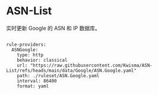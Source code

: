 
# ASN-List

实时更新 Google 的 ASN 和 IP 数据库。

<pre><code class="language-javascript">
rule-providers:
  ASNGoogle:
    type: http
    behavior: classical
    url: "https://raw.githubusercontent.com/Kwisma/ASN-List/refs/heads/main/data/Google/ASN.Google.yaml"
    path: ./ruleset/ASN.Google.yaml
    interval: 86400
    format: yaml
</code></pre>